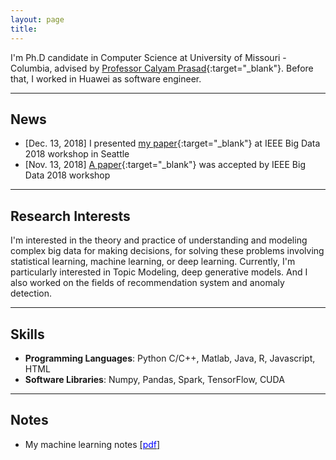 ```yaml
---
layout: page
title:
---
```


I'm Ph.D candidate in Computer Science at University of Missouri - Columbia, advised by [Professor Calyam Prasad](http://faculty.missouri.edu/calyamp/){:target="_blank"}. Before that, I worked in Huawei as software engineer. 

---

## News
* [Dec. 13, 2018] I presented [my paper](publication/#paper-dstp){:target="_blank"} at IEEE Big Data 2018 workshop in Seattle
* [Nov. 13, 2018] [A paper](publication/#paper-dstp){:target="_blank"} was accepted by IEEE Big Data 2018 workshop

---

## Research Interests
I'm interested in the theory and practice of understanding and modeling complex big data for making decisions, for solving these problems involving statistical learning, machine learning, or deep learning. Currently, I'm particularly interested in Topic Modeling, deep generative models. And I also worked on the fields of recommendation system and anomaly detection.

---

## Skills
* **Programming Languages**: Python C/C++, Matlab, Java, R, Javascript, HTML
* **Software Libraries**: Numpy, Pandas, Spark, TensorFlow, CUDA

---

## Notes
* My machine learning notes [[<span style="color:blue">pdf</span>]](https://github.com/zhangyuanxun/me/raw/gh-pages/docs/notes/Machine_Learning_Notes.pdf)

<!-- There are currently two themes built on Poole:

* [Hyde](http://hyde.getpoole.com)
* [Lanyon](http://lanyon.getpoole.com)

Learn more and contribute on [GitHub](https://github.com/poole).

## Setup

Some fun facts about the setup of this project include:

* Built for [Jekyll](http://jekyllrb.com)
* Developed on GitHub and hosted for free on [GitHub Pages](https://pages.github.com)
* Coded with [Sublime Text 2](http://sublimetext.com), an amazing code editor
* Designed and developed while listening to music like [Blood Bros Trilogy](https://soundcloud.com/maddecent/sets/blood-bros-series)

Have questions or suggestions? Feel free to [open an issue on GitHub](https://github.com/poole/issues/new) or [ask me on Twitter](https://twitter.com/mdo).

Thanks for reading!
 -->